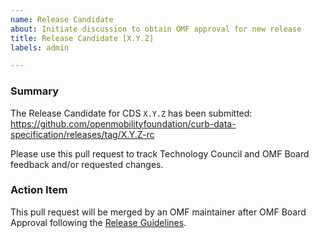 ```yaml
---
name: Release Candidate
about: Initiate discussion to obtain OMF approval for new release
title: Release Candidate [X.Y.Z]
labels: admin

---
```


### Summary

The Release Candidate for CDS `X.Y.Z` has been submitted: <https://github.com/openmobilityfoundation/curb-data-specification/releases/tag/X.Y.Z-rc>

Please use this pull request to track Technology Council and OMF Board feedback and/or requested changes.

### Action Item

This pull request will be merged by an OMF maintainer after OMF Board Approval following the [Release Guidelines](https://github.com/openmobilityfoundation/governance/blob/main/technical/ReleaseGuidelines.md#making-a-release).
